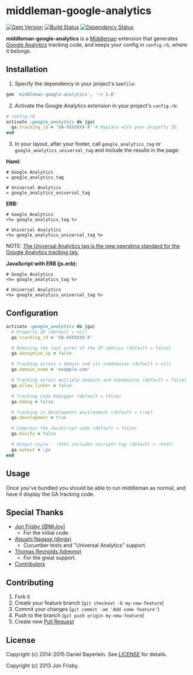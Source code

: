 # middleman-google-analytics

[![Gem Version](https://badge.fury.io/rb/middleman-google-analytics.svg)](http://badge.fury.io/rb/middleman-google-analytics)
[![Build Status](https://travis-ci.org/danielbayerlein/middleman-google-analytics.svg?branch=master)](https://travis-ci.org/danielbayerlein/middleman-google-analytics)
[![Dependency Status](https://gemnasium.com/danielbayerlein/middleman-google-analytics.svg)](https://gemnasium.com/danielbayerlein/middleman-google-analytics)

**middleman-google-analytics** is a [Middleman](http://middlemanapp.com)
extension that generates
[Google Analytics](https://www.google.de/intl/en/analytics/) tracking code, and
keeps your config in `config.rb`, where it belongs.

## Installation

1. Specify the dependency in your project's `Gemfile`:

  ```ruby
  gem 'middleman-google-analytics', '~> 2.0'
  ```

2. Activate the Google Analytics extension in your project's `config.rb`:

  ```ruby
  # config.rb
  activate :google_analytics do |ga|
    ga.tracking_id = 'UA-XXXXXXX-X' # Replace with your property ID.
  end
  ```

3. In your layout, after your footer, call `google_analytics_tag` or
   `google_analytics_universal_tag` and include the results in the page:

  **Haml:**

  ```haml
  # Google Analytics
  = google_analytics_tag
  ```

  ```haml
  # Universal Analytics
  = google_analytics_universal_tag
  ```

  **ERB:**

  ```erb
  # Google Analytics
  <%= google_analytics_tag %>
  ```

  ```erb
  # Universal Analytics
  <%= google_analytics_universal_tag %>
  ```
  
  NOTE: [The Universal Analytics tag is the new operating standard for the Google Analytics tracking tag.][1]
  
  [1]: https://support.google.com/tagmanager/answer/6107124?hl=en

  **JavaScript with ERB (js.erb):**

  ```erb
  # Google Analytics
  <%= google_analytics_tag %>
  ```

  ```erb
  # Universal Analytics
  <%= google_analytics_universal_tag %>
  ```

## Configuration

```ruby
activate :google_analytics do |ga|
  # Property ID (default = nil)
  ga.tracking_id = 'UA-XXXXXXX-X'

  # Removing the last octet of the IP address (default = false)
  ga.anonymize_ip = false

  # Tracking across a domain and its subdomains (default = nil)
  ga.domain_name = 'example.com'

  # Tracking across multiple domains and subdomains (default = false)
  ga.allow_linker = false

  # Tracking Code Debugger (default = false)
  ga.debug = false

  # Tracking in development environment (default = true)
  ga.development = true

  # Compress the JavaScript code (default = false)
  ga.minify = false

  # Output style - :html includes <script> tag (default = :html)
  ga.output = :js
end
```

## Usage

Once you've bundled you should be able to run middleman as normal, and have it
display the GA tracking code.

## Special Thanks

* [Jon Frisby (@MrJoy)](https://github.com/MrJoy)
  * For the initial code.
* [Atsushi Nagase (@ngs)](https://github.com/ngs)
  * Cucumber tests and "Universal Analytics" support.
* [Thomas Reynolds (tdreyno)](https://github.com/tdreyno)
  * For the great support.
* [Contributors](../../graphs/contributors)

## Contributing

1. Fork it
2. Create your feature branch (`git checkout -b my-new-feature`)
3. Commit your changes (`git commit -am 'Add some feature'`)
4. Push to the branch (`git push origin my-new-feature`)
5. Create new [Pull Request](../../pull/new/master)

## License

Copyright (c) 2014-2015 Daniel Bayerlein. See [LICENSE](./LICENSE) for details.

Copyright (c) 2013 Jon Frisby.
